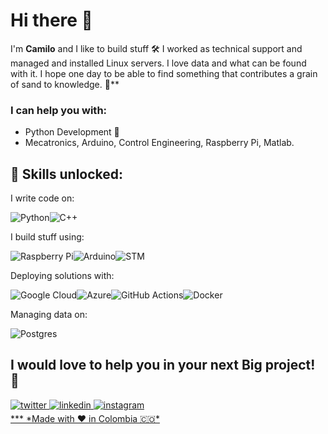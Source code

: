 # Hi there 👋
I'm **Camilo** and I like to build stuff 🛠️
I worked as technical support and managed and installed Linux servers. I love data and what can be found with it. I hope one day to be able to find something that contributes a grain of sand to knowledge. 🚀**
### I can help you with: 
 - Python Development 🐍
 - Mecatronics, Arduino, Control Engineering, Raspberry Pi, Matlab.

## 💪 Skills unlocked:
I write code on:

![Python](https://img.shields.io/badge/python-3670A0?style=for-the-badge&logo=python&logoColor=ffdd54)![C++](https://img.shields.io/badge/c++-%2300599C.svg?style=for-the-badge&logo=c%2B%2B&logoColor=white)

I build stuff using:

![Raspberry Pi](https://img.shields.io/badge/-RaspberryPi-C51A4A?style=for-the-badge&logo=Raspberry-Pi)![Arduino](https://img.shields.io/badge/-Arduino-00979D?style=for-the-badge&logo=Arduino&logoColor=white)![STM](https://img.shields.io/badge/ST_Microelectronics-%230072C6.svg?style=for-the-badge&logo=stmicroelectronics&logoColor=white)

Deploying solutions with:

![Google Cloud](https://img.shields.io/badge/Google%20Cloud-%234285F4.svg?style=for-the-badge&logo=google-cloud&logoColor=white)![Azure](https://img.shields.io/badge/azure-%230072C6.svg?style=for-the-badge&logo=microsoftazure&logoColor=white)![GitHub Actions](https://img.shields.io/badge/github%20actions-%232671E5.svg?style=for-the-badge&logo=githubactions&logoColor=white)![Docker](https://img.shields.io/badge/docker-%230db7ed.svg?style=for-the-badge&logo=docker&logoColor=white) 

Managing data on:

![Postgres](https://img.shields.io/badge/postgres-%23316192.svg?style=for-the-badge&logo=postgresql&logoColor=white)

## I would love to help you in your next Big project! 🌱
<div align="left">
<a href="https://twitter.com/camiloflorez9" target="_blank">
<img src=https://img.shields.io/badge/twitter-%2300acee.svg?&style=for-the-badge&logo=twitter&logoColor=white alt=twitter style="margin-bottom: 5px;" />
</a>
<a href="https://linkedin.com/in/ce-fr" target="_blank">
<img src=https://img.shields.io/badge/linkedin-%231E77B5.svg?&style=for-the-badge&logo=linkedin&logoColor=white alt=linkedin style="margin-bottom: 5px;" />
</a>
<a href="https://instagram.com/camilo_engineer" target="_blank">
<img src=https://img.shields.io/badge/instagram-%23000000.svg?&style=for-the-badge&logo=instagram&logoColor=white alt=instagram style="margin-bottom: 5px;" />
</div>  
***
*Made with ❤️ in Colombia 🇨🇴*
<!--
**ceflorezrojas/ceflorezrojas** is a ✨ _special_ ✨ repository because its `README.md` (this file) appears on your GitHub profile.
Here are some ideas to get you started:
- 🔭 I’m currently working on ...
- 🌱 I’m currently learning ...
- 👯 I’m looking to collaborate on ...
- 🤔 I’m looking for help with ...
- 💬 Ask me about ...
- 📫 How to reach me: ...
- 😄 Pronouns: ...
- ⚡ Fun fact: ...
-->
